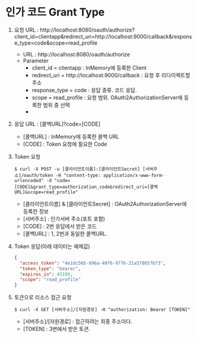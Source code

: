 # 인가 코드 Grant Type

1. 요청
   URL : http://localhost:8080/oauth/authorize?client_id=clientapp&redirect_uri=http://localhost:9000/callback&response_type=code&scope=read_profile
    - URL : http://localhost:8080/oauth/authorize
    - Parameter
        - client_id = clientapp : InMemory에 등록한 Client
        - redirect_uri = http://localhost:9000/callback : 요청 후 리다이렉트할 주소
        - response_type = code : 응답 종류. 코드 응답.
        - scope = read_profile : 요청 범위. OAuth2AuthorizationServer에 등록한 범위 중 선택
        - 
2. 응답 URL : [콜백URL]?code=[CODE]
   - [콜백URL] : InMemory에 등록한 콜백 URL
   - [CODE] : Token 요청에 필요한 Code
   
3. Token 요청
    ```shell
    $ curl -X POST -u [클라이언트이름]:[클라이언트Secret] [서버주소]/oauth/token -H "content-type: application/x-www-form-urlencoded" -d "code=[CODE]&grant_type=authorization_code&redirect_uri=[콜백URL]&scope=read_profile"
    ```
    - [클라이언트이름] & [클라이언트Secret] : OAuth2AuthorizationServer에 등록한 정보
    - [서버주소] : 인가서버 주소(포트 포함)
    - [CODE] : 2번 응답에서 받은 코드
    - [콜백URL] : 1, 2번과 동일한 콜백URL.

4. Token 응답(아래 데이터는 예제값)
   ```json
   {
     "access_token": "4e1dc56b-896a-40f6-9776-21a578057673",
     "token_type": "bearer",
     "expires_in": 43199,
     "scope": "read_profile"
   }
   ```

5. 토큰으로 리소스 접근 요청
    ```shell
    $ curl -X GET [서버주소]/[자원경로] -H "authorization: Bearer [TOKEN]"
    ```
    - [서버주소]/[자원경로] : 접근하려는 최종 주소이다.
    - [TOKEN] : 3번에서 받은 토큰.
